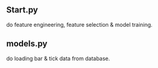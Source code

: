 ## Start.py  
do feature engineering, feature selection & model training.  
## models.py  
do loading bar & tick data from database.  
